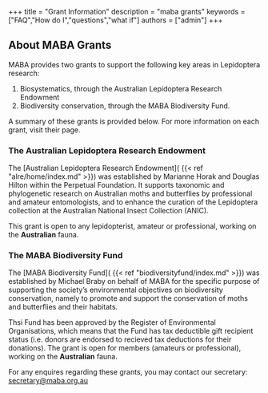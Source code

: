 +++
title = "Grant Information"
description = "maba grants"
keywords = ["FAQ","How do I","questions","what if"]
authors = ["admin"]
+++

## About MABA Grants

MABA provides two grants to support the following key areas in Lepidoptera research: 

1. Biosystematics, through the Australian Lepidoptera Research Endowment 
2. Biodiversity conservation, through the MABA Biodiversity Fund.

A summary of these grants is provided below. For more information on each grant, visit their page.

### **The Australian Lepidoptera Research Endowment**

The [Australian Lepidoptera Research Endowment]( {{< ref "alre/home/index.md" >}}) was established by Marianne Horak and Douglas Hilton within the Perpetual Foundation. It supports taxonomic and phylogenetic research on Australian moths and butterflies by professional and amateur entomologists, and to enhance the curation of the Lepidoptera collection at the Australian National Insect Collection (ANIC). 

This grant is open to any lepidopterist, amateur or professional, working on the **Australian** fauna. 


### **The MABA Biodiversity Fund**

The [MABA Biodiversity Fund]( {{< ref "biodiversityfund/index.md" >}}) was established by Michael Braby on behalf of MABA for the specific purpose of supporting the society’s environmental objectives on biodiversity conservation, namely to promote and support the conservation of moths and butterflies and their habitats. 

Thsi Fund has been approved by the Register of Environmental Organisations, which means that the Fund has tax deductible gift recipient status (i.e. donors are endorsed to recieved tax deductions for their donations). The grant is open for members (amateurs or professional), working on the **Australian** fauna. 

For any enquires regarding these grants, you may contact our secretary: secretary@maba.org.au

